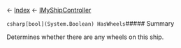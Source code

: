 ← [Index](Api-Index) ← [IMyShipController](Sandbox.ModAPI.Ingame.IMyShipController)

```csharp[bool](System.Boolean) HasWheels```##### Summary

Determines whether there are any wheels on this ship.

